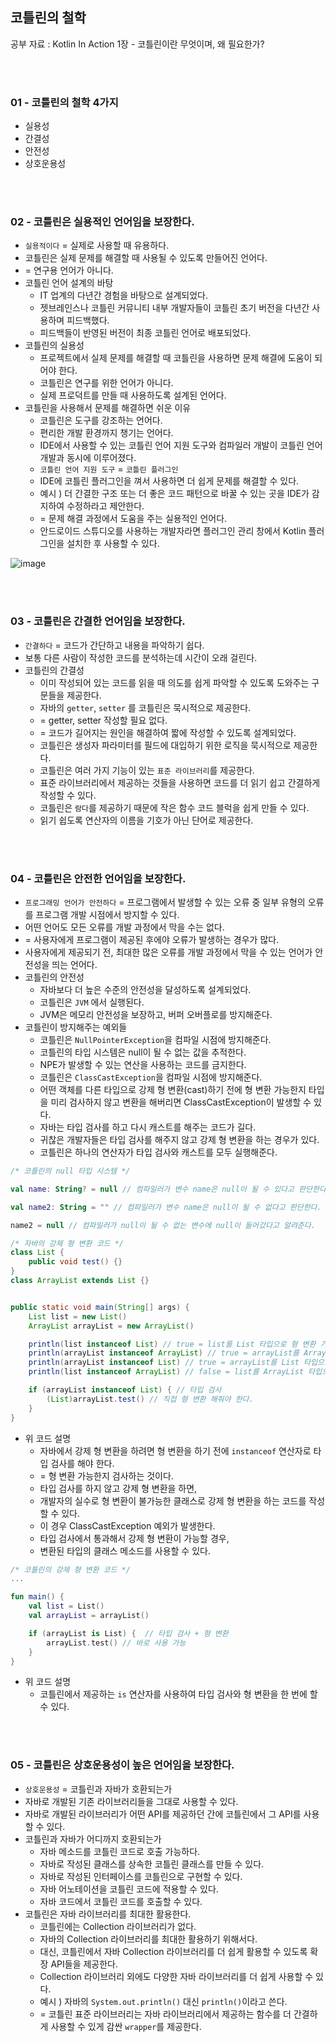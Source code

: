 ## 코틀린의 철학

공부 자료 : Kotlin In Action 1장 - 코틀린이란 무엇이며, 왜 필요한가?

<br></br>

### 01 - 코틀린의 철학 4가지

- 실용성
- 간결성
- 안전성
- 상호운용성

<br></br>

### 02 - 코틀린은 실용적인 언어임을 보장한다.

- `실용적이다` = 실제로 사용할 때 유용하다.
- 코틀린은 실제 문제를 해결할 때 사용될 수 있도록 만들어진 언어다.
- = 연구용 언어가 아니다.
- 코틀린 언어 설계의 바탕
  - IT 업계의 다년간 경험을 바탕으로 설계되었다.
  - 젯브레인스나 코틀린 커뮤니티 내부 개발자들이 코틀린 초기 버전을 다년간 사용하며 피드백했다.
  - 피드백들이 반영된 버전이 최종 코틀린 언어로 배포되었다.
- 코틀린의 실용성
  - 프로젝트에서 실제 문제를 해결할 때 코틀린을 사용하면 문제 해결에 도움이 되어야 한다.
  - 코틀린은 연구를 위한 언어가 아니다.
  - 실제 프로덕트를 만들 때 사용하도록 설계된 언어다.
- 코틀린을 사용해서 문제를 해결하면 쉬운 이유
  - 코틀린은 도구를 강조하는 언어다.
  - 편리한 개발 환경까지 챙기는 언어다.
  - IDE에서 사용할 수 있는 코틀린 언어 지원 도구와 컴파일러 개발이 코틀린 언어 개발과 동시에 이루어졌다.
  - `코틀린 언어 지원 도구` = `코틀린 플러그인`
  - IDE에 코틀린 플러그인을 껴서 사용하면 더 쉽게 문제를 해결할 수 있다.
  - 예시 ) 더 간결한 구조 또는 더 좋은 코드 패턴으로 바꿀 수 있는 곳을 IDE가 감지하여 수정하라고 제안한다.
  - = 문제 해결 과정에서 도움을 주는 실용적인 언어다.
  - 안드로이드 스튜디오를 사용하는 개발자라면 플러그인 관리 창에서 Kotlin 플러그인을 설치한 후 사용할 수 있다.

![image](https://user-images.githubusercontent.com/31889335/139538663-ae06875f-ec24-4636-98a8-fa1d8be4fde7.png)

<br></br>

### 03 - 코틀린은 간결한 언어임을 보장한다.

- `간결하다` = 코드가 간단하고 내용을 파악하기 쉽다.
- 보통 다른 사람이 작성한 코드를 분석하는데 시간이 오래 걸린다.
- 코틀린의 간결성
  - 이미 작성되어 있는 코드를 읽을 때 의도를 쉽게 파악할 수 있도록 도와주는 구문들을 제공한다.
  - 자바의 `getter`, `setter` 를 코틀린은 묵시적으로 제공한다.
  - = getter, setter 작성할 필요 없다.
  - = 코드가 길어지는 원인을 해결하여 짧에 작성할 수 있도록 설계되었다.
  - 코틀린은 생성자 파라미터를 필드에 대입하기 위한 로직을 묵시적으로 제공한다.
  - 코틀린은 여러 가지 기능이 있는 `표준 라이브러리`를 제공한다.
  - 표준 라이브러리에서 제공하는 것들을 사용하면 코드를 더 읽기 쉽고 간결하게 작성할 수 있다.
  - 코틀린은 `람다`를 제공하기 때문에 작은 함수 코드 블럭을 쉽게 만들 수 있다.
  - 읽기 쉽도록 연산자의 이름을 기호가 아닌 단어로 제공한다.

<br></br>

### 04 - 코틀린은 안전한 언어임을 보장한다.

- `프로그래밍 언어가 안전하다` = 프로그램에서 발생할 수 있는 오류 중 일부 유형의 오류를 프로그램 개발 시점에서 방지할 수 있다.
- 어떤 언어도 모든 오류를 개발 과정에서 막을 수는 없다.
- = 사용자에게 프로그램이 제공된 후에야 오류가 발생하는 경우가 많다.
- 사용자에게 제공되기 전, 최대한 많은 오류를 개발 과정에서 막을 수 있는 언어가 안전성을 띄는 언어다.
- 코틀린의 안전성
  - 자바보다 더 높은 수준의 안전성을 달성하도록 설계되었다.
  - 코틀린은 `JVM` 에서 실행된다.
  - JVM은 메모리 안전성을 보장하고, 버퍼 오버플로를 방지해준다.
- 코틀린이 방지해주는 예외들
  - 코틀린은 `NullPointerException`을 컴파일 시점에 방지해준다.
  - 코틀린의 타입 시스템은 null이 될 수 없는 값을 추적한다.
  - NPE가 발생할 수 있는 연산을 사용하는 코드를 금지한다.
  - 코틀린은 `ClassCastException`을 컴파일 시점에 방지해준다.
  - 어떤 객체를 다른 타입으로 강제 형 변환(cast)하기 전에 형 변환 가능한지 타입을 미리 검사하지 않고 변환을 해버리면 ClassCastException이 발생할 수 있다.
  - 자바는 타입 검사를 하고 다시 캐스트를 해주는 코드가 길다.
  - 귀찮은 개발자들은 타입 검사를 해주지 않고 강제 형 변환을 하는 경우가 있다.
  - 코틀린은 하나의 연산자가 타입 검사와 캐스트를 모두 실행해준다.
~~~kotlin
/* 코틀린의 null 타입 시스템 */

val name: String? = null // 컴파일러가 변수 name은 null이 될 수 있다고 판단한다.

val name2: String = "" // 컴파일러가 변수 name은 null이 될 수 없다고 판단한다.

name2 = null // 컴파일러가 null이 될 수 없는 변수에 null이 들어갔다고 알려준다.
~~~
~~~java
/* 자바의 강제 형 변환 코드 */
class List {
    public void test() {}
}
class ArrayList extends List {}


public static void main(String[] args) {
    List list = new List()
    ArrayList arrayList = new ArrayList()

    println(list instanceof List) // true = list를 List 타입으로 형 변환 가능
    println(arrayList instanceof ArrayList) // true = arrayList를 ArrayList 타입으로 형 변환 가능
    println(arrayList instanceof List) // true = arrayList를 List 타입으로 형 변환 가능
    println(list instanceof ArrayList) // false = list를 ArrayList 타입으로 형 변환 불가능

    if (arrayList instanceof List) { // 타입 검사
        (List)arrayList.test() // 직접 형 변환 해줘야 한다.
    }
}
~~~
- 위 코드 설명
  - 자바에서 강제 형 변환을 하려면 형 변환을 하기 전에 `instanceof` 연산자로 타입 검사를 해야 한다.
  - = 형 변환 가능한지 검사하는 것이다.
  - 타입 검사를 하지 않고 강제 형 변환을 하면,
  - 개발자의 실수로 형 변환이 불가능한 클래스로 강제 형 변환을 하는 코드를 작성할 수 있다.
  - 이 경우 ClassCastException 예외가 발생한다.
  - 타입 검사에서 통과해서 강제 형 변환이 가능할 경우,
  - 변환된 타입의 클래스 메소드를 사용할 수 있다.
~~~kotlin
/* 코틀린의 강제 형 변환 코드 */
...

fun main() {
    val list = List()
    val arrayList = arrayList()

    if (arrayList is List) {  // 타입 검사 + 형 변환
        arrayList.test() // 바로 사용 가능
    }
}
~~~
- 위 코드 설명
  - 코틀린에서 제공하는 `is` 연산자를 사용하여 타입 검사와 형 변환을 한 번에 할 수 있다.

<br></br>

### 05 - 코틀린은 상호운용성이 높은 언어임을 보장한다.

- `상호운용성` = 코틀린과 자바가 호환되는가
- 자바로 개발된 기존 라이브러리들을 그대로 사용할 수 있다.
- 자바로 개발된 라이브러리가 어떤 API를 제공하던 간에 코틀린에서 그 API를 사용할 수 있다.
- 코틀린과 자바가 어디까지 호환되는가
  - 자바 메소드를 코틀린 코드로 호출 가능하다.
  - 자바로 작성된 클래스를 상속한 코틀린 클래스를 만들 수 있다.
  - 자바로 작성된 인터페이스를 코틀린으로 구현할 수 있다.
  - 자바 어노테이션을 코틀린 코드에 적용할 수 있다.
  - 자바 코드에서 코틀린 코드를 호출할 수 있다.
- 코틀린은 자바 라이브러리를 최대한 활용한다.
  - 코틀린에는 Collection 라이브러리가 없다.
  - 자바의 Collection 라이브러리를 최대한 활용하기 위해서다.
  - 대신, 코틀린에서 자바 Collection 라이브러리를 더 쉽게 활용할 수 있도록 확장 API들을 제공한다.
  - Collection 라이브러리 외에도 다양한 자바 라이브러리를 더 쉽게 사용할 수 있다.
  - 예시 ) 자바의 `System.out.println()` 대신 `println()`이라고 쓴다.
  - = 코틀린 표준 라이브러리는 자바 라이브러리에서 제공하는 함수를 더 간결하게 사용할 수 있게 감싼 `wrapper`를 제공한다.
  

<br></br>